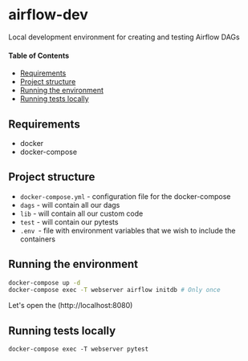 # airflow-dev
Local development environment for creating and testing Airflow DAGs

#### Table of Contents
* [Requirements](#requirements)
* [Project structure](#project-structure)
* [Running the environment](#running-the-environment)
* [Running tests locally](#running-tests-locally)


## Requirements

- docker
- docker-compose

## Project structure

- `docker-compose.yml` - configuration file for the docker-compose
- `dags` - will contain all our dags
- `lib` - will contain all our custom code
- `test` - will contain our pytests
- `.env `- file with environment variables that we wish to include the containers

## Running the environment

```bash
docker-compose up -d
docker-compose exec -T webserver airflow initdb # Only once
```

Let's open the (http://localhost:8080)


## Running tests locally

```
docker-compose exec -T webserver pytest
```




